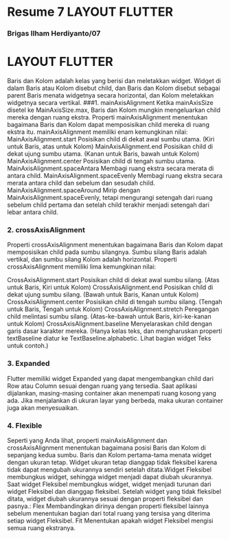 # Resume 7 LAYOUT FLUTTER

### Brigas Ilham Herdiyanto/07

# LAYOUT FLUTTER

Baris dan Kolom adalah kelas yang berisi dan meletakkan widget. Widget di dalam Baris atau Kolom disebut child, dan Baris dan Kolom disebut sebagai parent Baris menata widgetnya secara horizontal, dan Kolom meletakkan widgetnya secara vertikal.
###1. mainAxisAlignment
Ketika mainAxisSize disetel ke MainAxisSize.max, Baris dan Kolom mungkin mengeluarkan child mereka dengan ruang ekstra. Properti mainAxisAlignment menentukan bagaimana Baris dan Kolom dapat memposisikan child mereka di ruang ekstra itu. mainAxisAlignment memiliki enam kemungkinan nilai:
MainAxisAlignment.start
Posisikan child di dekat awal sumbu utama. (Kiri untuk Baris, atas untuk Kolom)
MainAxisAlignment.end
Posisikan child di dekat ujung sumbu utama. (Kanan untuk Baris, bawah untuk Kolom)
MainAxisAlignment.center
Posisikan child di tengah sumbu utama.
MainAxisAlignment.spaceAntara
Membagi ruang ekstra secara merata di antara child.
MainAxisAlignment.spaceEvenly
Membagi ruang ekstra secara merata antara child dan sebelum dan sesudah child.
MainAxisAlignment.spaceAround
Mirip dengan MainAxisAlignment.spaceEvenly, tetapi mengurangi setengah dari ruang sebelum child pertama dan setelah child terakhir menjadi setengah dari lebar antara child.

### 2. crossAxisAlignment

Properti crossAxisAlignment menentukan bagaimana Baris dan Kolom dapat memposisikan child pada sumbu silangnya. Sumbu silang Baris adalah vertikal, dan sumbu silang Kolom adalah horizontal. Properti crossAxisAlignment memiliki lima kemungkinan nilai:

CrossAxisAlignment.start
Posisikan child di dekat awal sumbu silang. (Atas untuk Baris, Kiri untuk Kolom)
CrossAxisAlignment.end
Posisikan child di dekat ujung sumbu silang. (Bawah untuk Baris, Kanan untuk Kolom)
CrossAxisAlignment.center
Posisikan child di tengah sumbu silang. (Tengah untuk Baris, Tengah untuk Kolom)
CrossAxisAlignment.stretch
Peregangan child melintasi sumbu silang. (Atas-ke-bawah untuk Baris, kiri-ke-kanan untuk Kolom)
CrossAxisAlignment.baseline
Menyelaraskan child dengan garis dasar karakter mereka. (Hanya kelas teks, dan mengharuskan properti textBaseline diatur ke TextBaseline.alphabetic. Lihat bagian widget Teks untuk contoh.)

### 3. Expanded

Flutter memiliki widget Expanded yang dapat mengembangkan child dari Row atau Column sesuai dengan ruang yang tersedia. Saat aplikasi dijalankan, masing-masing container akan menempati ruang kosong yang ada. Jika menjalankan di ukuran layar yang berbeda, maka ukuran container juga akan menyesuaikan.

### 4. Flexible

Seperti yang Anda lihat, properti mainAxisAlignment dan crossAxisAlignment menentukan bagaimana posisi Baris dan Kolom di sepanjang kedua sumbu. Baris dan Kolom pertama-tama menata widget dengan ukuran tetap. Widget ukuran tetap dianggap tidak fleksibel karena tidak dapat mengubah ukurannya sendiri setelah ditata.Widget Fleksibel membungkus widget, sehingga widget menjadi dapat diubah ukurannya. Saat widget Fleksibel membungkus widget, widget menjadi turunan dari widget Fleksibel dan dianggap fleksibel. Setelah widget yang tidak fleksibel ditata, widget diubah ukurannya sesuai dengan properti fleksibel dan pasnya.:
Flex
Membandingkan dirinya dengan properti fleksibel lainnya sebelum menentukan bagian dari total ruang yang tersisa yang diterima setiap widget Fleksibel.
Fit
Menentukan apakah widget Fleksibel mengisi semua ruang ekstranya.

